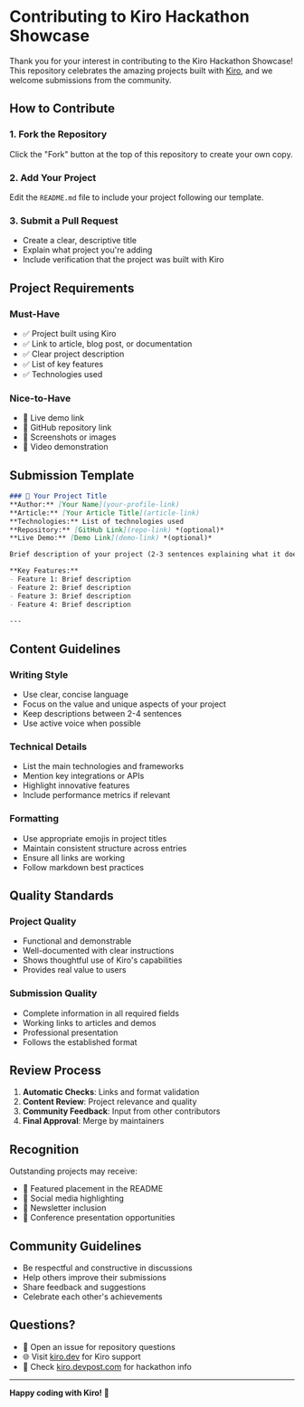 # Contributing to Kiro Hackathon Showcase

Thank you for your interest in contributing to the Kiro Hackathon Showcase! This repository celebrates the amazing projects built with [Kiro](https://kiro.dev), and we welcome submissions from the community.

## How to Contribute

### 1. Fork the Repository
Click the "Fork" button at the top of this repository to create your own copy.

### 2. Add Your Project
Edit the `README.md` file to include your project following our template.

### 3. Submit a Pull Request
- Create a clear, descriptive title
- Explain what project you're adding
- Include verification that the project was built with Kiro

## Project Requirements

### Must-Have
- ✅ Project built using Kiro
- ✅ Link to article, blog post, or documentation
- ✅ Clear project description
- ✅ List of key features
- ✅ Technologies used

### Nice-to-Have
- 🌟 Live demo link
- 🌟 GitHub repository link
- 🌟 Screenshots or images
- 🌟 Video demonstration

## Submission Template

```markdown
### 🚀 Your Project Title
**Author:** [Your Name](your-profile-link)  
**Article:** [Your Article Title](article-link)  
**Technologies:** List of technologies used  
**Repository:** [GitHub Link](repo-link) *(optional)*  
**Live Demo:** [Demo Link](demo-link) *(optional)*

Brief description of your project (2-3 sentences explaining what it does and its main value proposition).

**Key Features:**
- Feature 1: Brief description
- Feature 2: Brief description  
- Feature 3: Brief description
- Feature 4: Brief description

---
```

## Content Guidelines

### Writing Style
- Use clear, concise language
- Focus on the value and unique aspects of your project
- Keep descriptions between 2-4 sentences
- Use active voice when possible

### Technical Details
- List the main technologies and frameworks
- Mention key integrations or APIs
- Highlight innovative features
- Include performance metrics if relevant

### Formatting
- Use appropriate emojis in project titles
- Maintain consistent structure across entries
- Ensure all links are working
- Follow markdown best practices

## Quality Standards

### Project Quality
- Functional and demonstrable
- Well-documented with clear instructions
- Shows thoughtful use of Kiro's capabilities
- Provides real value to users

### Submission Quality
- Complete information in all required fields
- Working links to articles and demos
- Professional presentation
- Follows the established format

## Review Process

1. **Automatic Checks**: Links and format validation
2. **Content Review**: Project relevance and quality
3. **Community Feedback**: Input from other contributors
4. **Final Approval**: Merge by maintainers

## Recognition

Outstanding projects may receive:
- 🎯 Featured placement in the README
- 📱 Social media highlighting
- 📧 Newsletter inclusion
- 🎤 Conference presentation opportunities

## Community Guidelines

- Be respectful and constructive in discussions
- Help others improve their submissions
- Share feedback and suggestions
- Celebrate each other's achievements

## Questions?

- 💬 Open an issue for repository questions
- 🌐 Visit [kiro.dev](https://kiro.dev) for Kiro support
- 📝 Check [kiro.devpost.com](https://kiro.devpost.com/) for hackathon info

---

**Happy coding with Kiro! 🚀**